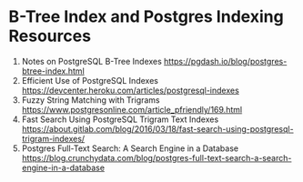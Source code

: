 # B-Tree Index and Postgres Indexing Resources

1. Notes on PostgreSQL B-Tree Indexes https://pgdash.io/blog/postgres-btree-index.html 
2. Efficient Use of PostgreSQL Indexes https://devcenter.heroku.com/articles/postgresql-indexes
3. Fuzzy String Matching with Trigrams https://www.postgresonline.com/article_pfriendly/169.html
4. Fast Search Using PostgreSQL Trigram Text Indexes https://about.gitlab.com/blog/2016/03/18/fast-search-using-postgresql-trigram-indexes/
5. Postgres Full-Text Search: A Search Engine in a Database https://blog.crunchydata.com/blog/postgres-full-text-search-a-search-engine-in-a-database
